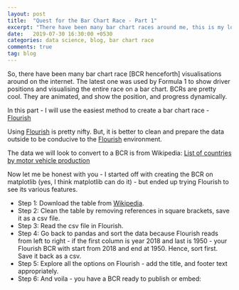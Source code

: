 ```yaml
---
layout: post
title:  "Quest for the Bar Chart Race - Part 1"
excerpt: "There have been many bar chart races around me, this is my look at how to create a bar chart race, from easy to difficult."
date:   2019-07-30 16:30:00 +0530
categories: data science, blog, bar chart race
comments: true
tag: blog
---
```


So, there have been many bar chart race [BCR henceforth] visualisations around on the internet. The latest one was used by Formula 1 to show driver positions and visualising the entire race on a bar chart. BCRs are pretty cool. They are animated, and show the position, and progress dynamically.

In this part - I will use the easiest method to create a bar chart race - [Flourish](https://app.flourish.studio)

Using [Flourish](https://app.flourish.studio) is pretty nifty. But, it is better to clean and prepare the data outside to be conducive to the [Flourish](https://app.flourish.studio) environment.

The data we will look to convert to a BCR is from Wikipedia: [List of countries by motor vehicle production](https://en.wikipedia.org/wiki/List_of_countries_by_motor_vehicle_production)

Now let me be honest with you - I started off with creating the BCR on matplotlib (yes, I think matplotlib can do it) - but ended up trying Flourish to see its various features.

* Step 1: Download the table from [Wikipedia](https://en.wikipedia.org/wiki/List_of_countries_by_motor_vehicle_production).
* Step 2: Clean the table by removing references in square brackets, save it as a csv file.
* Step 3: Read the csv file in Flourish.
* Step 4: Go back to pandas and sort the data because Flourish reads from left to right - if the first column is year 2018 and last is 1950 - your Flourish BCR with start from 2018 and end at 1950. Hence, sort first. Save it back as a csv.
* Step 5: Explore all the options on Flourish - add the title, and footer text appropriately.
* Step 6: And voila - you have a BCR ready to publish or embed:


<div class="flourish-embed" data-src="visualisation/551072"></div><script src="https://public.flourish.studio/resources/embed.js"></script>
